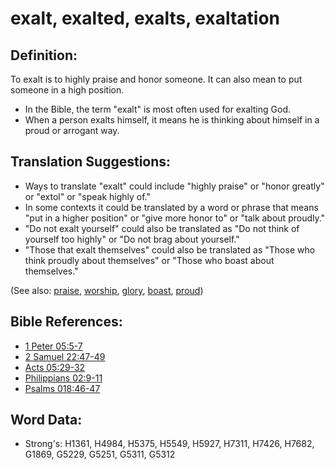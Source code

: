 # exalt, exalted, exalts, exaltation #

## Definition: ##

To exalt is to highly praise and honor someone. It can also mean to put someone in a high position.

* In the Bible, the term "exalt" is most often used for exalting God.
* When a person exalts himself, it means he is thinking about himself in a proud or arrogant way.

## Translation Suggestions: ##

* Ways to translate "exalt" could include "highly praise" or "honor greatly" or "extol" or "speak highly of."
* In some contexts it could be translated by a word or phrase that means "put in a higher position" or "give more honor to" or "talk about proudly."
* "Do not exalt yourself" could also be translated as "Do not think of yourself too highly" or "Do not brag about yourself."
* "Those that exalt themselves" could also be translated as "Those who think proudly about themselves" or "Those who boast about themselves."

(See also: [praise](../other/praise.md), [worship](../kt/worship.md), [glory](../kt/glory.md), [boast](../kt/boast.md), [proud](../other/proud.md))

## Bible References: ##

* [1 Peter 05:5-7](rc://en/tn/help/1pe/05/05)
* [2 Samuel 22:47-49](rc://en/tn/help/2sa/22/47)
* [Acts 05:29-32](rc://en/tn/help/act/05/29)
* [Philippians 02:9-11](rc://en/tn/help/php/02/09)
* [Psalms 018:46-47](rc://en/tn/help/psa/018/046)


## Word Data: ##

* Strong's: H1361, H4984, H5375, H5549, H5927, H7311, H7426, H7682, G1869, G5229, G5251, G5311, G5312
